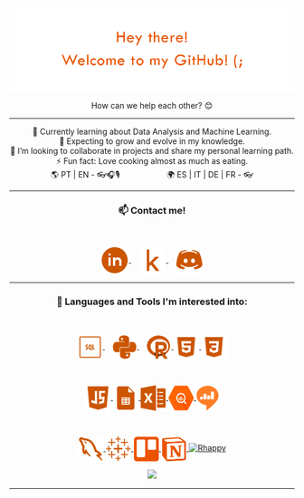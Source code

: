 <!-- Ini image and text  -->
<p align="center"> 
  <img align="center" src="https://github.com/Rhappy/Rhappy/blob/main/images/page_title.png?raw=true">
</p>
<p align="center">
	How can we help each other? 😊
</p>
<hr>
<!-- readme.md -->
<p align="center">
🌱 Currently learning about Data Analysis and Machine Learning. <br>
🤩 Expecting to grow and evolve in my knowledge. <br>
👯 I’m looking to collaborate in projects and share my personal learning path. <br>
⚡ Fun fact: Love cooking almost as much as eating.<br>
🌎 PT | EN - 👓🎧🎙️ 
&nbsp;&nbsp;&nbsp;&nbsp;&nbsp;&nbsp;&nbsp;&nbsp;&nbsp;&nbsp;&nbsp;&nbsp;&nbsp;&nbsp;&nbsp;&nbsp;&nbsp;&nbsp;&nbsp;   
🌍 ES | IT | DE | FR - 👓
</p>

<hr>
  <!-- Contact me -->
<h3 align="center"> 📫 Contact me! </h3>
<br>
<p align="center">
	<a href="https://www.linkedin.com/in/rhapha-morello" target="blank">
		<img align="center" src="https://github.com/Rhappy/Rhappy/blob/main/images/contact_linkedin.png?raw=true" alt="Rhappy | Linkedin" width="50" height="50"/>
	</a>&nbsp;&nbsp;
	<a href="https://www.kaggle.com/rhappy" target="blank">
		<img align="center" src="https://github.com/Rhappy/Rhappy/blob/main/images/contact_kaggle.png" alt="Rhappy | Kaggle" width="50" height="50"/>
	</a>&nbsp;&nbsp;
  	<a href="https://discordapp.com/users/Rhappy#9373" target="blank">
		<img align="center" src="https://github.com/Rhappy/Rhappy/blob/main/images/contact_discord.png?raw=true" alt="Rhappy | Discord" width="50" height="50"/>
  	</a>
</p>

<hr>
<!-- Languages and Tools -->
 <h3 align="center"> 🌌 Languages and Tools I'm interested into: </h3>
 <br>
 <p align="center">
	<a href="https://www.w3schools.com/sql/" target="blank">
		<img align="center" src="https://raw.githubusercontent.com/Rhappy/Rhappy/main/images/language_sql.png" alt="SQL" width="45" height="45"/>
	</a>&nbsp;&nbsp;
	<a href="https://www.w3schools.com/python/" target="blank">
		<img align="center" src="https://raw.githubusercontent.com/Rhappy/Rhappy/main/images/language_python.png" alt="Python" width="45" height="45"/>
	</a>&nbsp;&nbsp;
	<a href="https://www.w3schools.com/r/" target="blank">
		<img align="center" src="https://raw.githubusercontent.com/Rhappy/Rhappy/main/images/language_r.png" alt="R" width="45" height="45/>
	</a>&nbsp;&nbsp;
	<a href="https://www.w3schools.com/html/" target="blank">
		<img align="center" src="https://raw.githubusercontent.com/Rhappy/Rhappy/main/images/language_html.png" alt="HTML" width="45" height="45/>
 	</a>&nbsp;&nbsp;
	<a href="https://www.w3schools.com/css/" target="blank">
		<img align="center" src="https://raw.githubusercontent.com/Rhappy/Rhappy/main/images/language_css.png" alt="CSS" width="45" height="45"/>
	</a>
</p>
<br>
<p align="center">
	<a href="https://www.w3schools.com/js/" target="blank">
		<img align="center" src="https://raw.githubusercontent.com/Rhappy/Rhappy/main/images/language_javascript.png" alt="JavaScript" width="45" height="45/>
	</a>&nbsp;&nbsp;
	<a href="https://www.w3schools.com/googlesheets/index.php" target="blank">
		<img align="center" src="https://raw.githubusercontent.com/Rhappy/Rhappy/main/images/tool_sheets.png" alt="Google Sheets" width="45" height="45/>
	</a>&nbsp;&nbsp;
	<a href="https://www.w3schools.com/excel/index.php" target="blank">
		<img align="center" src="https://raw.githubusercontent.com/Rhappy/Rhappy/main/images/tool_excel.png" alt="Microsoft Excel" width="45" height="45/>
	</a>&nbsp;&nbsp;
	<a href="https://cloud.google.com/bigquery" target="blank">
		<img align="center" src="https://raw.githubusercontent.com/Rhappy/Rhappy/main/images/tool_bigquery.png" alt="BigQuery" width="45" height="45/>
	</a>&nbsp;&nbsp;
	<a href="https://redash.io" target="blank">
		<img align="center" src="https://raw.githubusercontent.com/Rhappy/Rhappy/main/images/tool_redash.png" alt="Redash" width="40" height="45"/>
	</a>
</p>
<br>
<p align="center">
	</a>
	<a href="https://www.mysql.com" target="blank">
		<img align="center" src="https://raw.githubusercontent.com/Rhappy/Rhappy/main/images/tool_mysql.png" alt="MySQL" width="45" height="45/>
 	</a>&nbsp;&nbsp;
	<a href="https://sso.online.tableau.com" target="blank">
		<img align="center" src="https://raw.githubusercontent.com/Rhappy/Rhappy/main/images/tool_tableau.png" alt="Tableau" width="45" height="45/>
 	</a>&nbsp;&nbsp;
	<a href="https://trello.com" target="blank">
		<img align="center" src="https://raw.githubusercontent.com/Rhappy/Rhappy/main/images/tool_trello.png" alt="Trello" width="45" height="45/>
  	</a>&nbsp;&nbsp;
	<a href="https://www.notion.so" target="blank">
		<img align="center" src="https://raw.githubusercontent.com/Rhappy/Rhappy/main/images/tool_notion.png" alt="Notion" width="45" height="45/>
 	</a>
</p>
<br>

<hr>

<!-- GitHub stats -->
<details>
<summary> 📚 Github Stats</summary>

<br> 
<p align="center">
	<img src="https://github-readme-stats.vercel.app/api/top-langs/?username=rhappy&&layout=compact&&theme=darcula&title_color=CC5500&text_color=CC5500&icon_color=0077CC&hide_border=TRUE" alt="Rhappy"/>
</p>
<p align="center">
	<img height="160em" src="https://github-readme-stats.vercel.app/api?username=rhappy&show_icons=true&theme=darcula&title_color=CC5500&text_color=CC5500&icon_color=0077CC&hide_border=TRUE"/>
</p>
</details>
<hr> 
